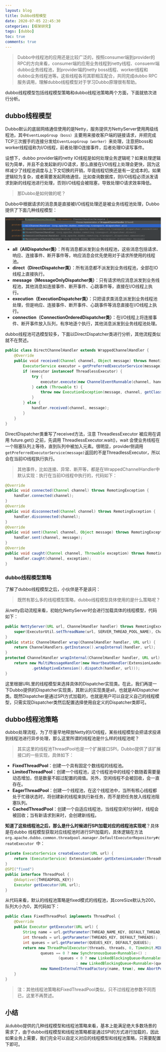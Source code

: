 ```yaml
---
layout: blog
title: Dubbo线程模型
date: 2020-07-05 22:45:30
categories: [框架研究]
tags: [dubbo]
toc: true
comments: true
---
```


> Dubbo中线程池的应用还是比较广泛的，按照consumer端到provider的RPC的方向来看，consumer端的应用业务线程到netty线程、consuemr端dubbo业务线程池，到provider端的netty boss线程、worker线程和dubbo业务线程池等。这些线程各司其职相互配合，共同完成dubbo RPC服务调用，理解dubbo线程模型对于学习Dubbo原理很有帮助。

dubbo线程模型包括线程模型策略和dubbo线程池策略两个方面，下面就依次进行分析。

## dubbo线程模型

Dubbo默认的底层网络通信使用的是Netty，服务提供方NettyServer使用两级线程池，其中`EventLoopGroup（boss）`主要用来接收客户端的链接请求，并把完成TCP三次握手的连接分发给`EventLoopGroup（worker）`来处理，注意把boss和worker线程组称为I/O线程，前者处理IO连接事件，后者处理IO读写事件。

设想下，dubbo provider端的netty IO线程是如何处理业务逻辑呢？如果处理逻辑较为简单，并且不会发起新的I/O请求，那么直接在I/O线程上处理会更快，因为这样减少了线程池调度与上下文切换的开销，毕竟线程切换还是有一定成本的。如果逻辑较为复杂，或者需要发起网络通信，比如查询数据库，则I/O线程必须派发请求到新的线程池进行处理，否则I/O线程会被阻塞，导致处理IO请求效率降低。

> 那Dubbo是如何做的呢？

Dubbo中根据请求的消息类是直接被I/O线程处理还是被业务线程池处理，Dubbo提供了下面几种线程模型：

![](_image/Dubbo线程模型/image-20200705215332040.png)

- **all（AllDispatcher类）**：所有消息都派发到业务线程池，这些消息包括请求、响应、连接事件、断开事件等，响应消息会优先使用对于请求所使用的线程池。
- **direct（DirectDispatcher类）**：所有消息都不派发到业务线程池，全部在IO线程上直接执行。
- **message（MessageOnlyDispatcher类）**：只有请求响应消息派发到业务线程池，其他消息如连接事件、断开事件、心跳事件等，直接在I/O线程上执行。
- **execution（ExecutionDispatcher类）**：只把请求类消息派发到业务线程池处理，但是响应、连接事件、断开事件、心跳事件等消息直接在I/O线程上执行。
- **connection（ConnectionOrderedDispatcher类）**：在I/O线程上将连接事件、断开事件放入队列，有序地逐个执行，其他消息派发到业务线程池处理。

dubbo线程池可选模型较多，下面以DirectDispatcher类进行分析，其他流程类似就不在赘述。

```java
public class DirectChannelHandler extends WrappedChannelHandler {
    @Override
    public void received(Channel channel, Object message) throws RemotingException {
        ExecutorService executor = getPreferredExecutorService(message);
        if (executor instanceof ThreadlessExecutor) {
            try {
                executor.execute(new ChannelEventRunnable(channel, handler, ChannelState.RECEIVED, message));
            } catch (Throwable t) {
                throw new ExecutionException(message, channel, getClass() + " error when process received event .", t);
            }
        } else {
            handler.received(channel, message);
        }
    }
}
```

DirectDispatcher类重写了received方法，注意 ThreadlessExecutor 被应用在调用 future.get() 之前，先调用 ThreadlessExecutor.wait()，wait 会使业务线程在一个阻塞队列上等待，直到队列中被加入元素。很明显，provider侧调用`getPreferredExecutorService(message)`返回的不是ThreadlessExecutor，所以会在当前IO线程执行执行。

> 其他事件，比如连接、异常、断开等，都是在WrappedChannelHandler中默认实现：执行在当前IO线程中执行的，代码如下：

```java
@Override
public void connected(Channel channel) throws RemotingException {
    handler.connected(channel);
}
@Override
public void disconnected(Channel channel) throws RemotingException {
    handler.disconnected(channel);
}
@Override
public void sent(Channel channel, Object message) throws RemotingException {
    handler.sent(channel, message);
}
@Override
public void caught(Channel channel, Throwable exception) throws RemotingException {
    handler.caught(channel, exception);
}
```

### dubbo线程模型策略

了解了dubbo线程模型之后，小伙伴是不是该问：

> 既然有那么多的线程模型策略，dubbo线程模型具体使用的是什么策略呢？

从netty启动流程来看，初始化NettyServer时会进行加载具体的线程模型，代码如下：

```java
public NettyServer(URL url, ChannelHandler handler) throws RemotingException {
    super(ExecutorUtil.setThreadName(url, SERVER_THREAD_POOL_NAME), ChannelHandlers.wrap(handler, url));
}
public static ChannelHandler wrap(ChannelHandler handler, URL url) {
    return ChannelHandlers.getInstance().wrapInternal(handler, url);
}
protected ChannelHandler wrapInternal(ChannelHandler handler, URL url) {
    return new MultiMessageHandler(new HeartbeatHandler(ExtensionLoader.getExtensionLoader(Dispatcher.class)
            .getAdaptiveExtension().dispatch(handler, url)));
}
```

这里根据URL里的线程模型来选择具体的Dispatcher实现类。在此，我们再提一下Dubbo提供的Dispatcher实现类，其默认的实现类是all，也就是AllDispatcher类。既然Dispatcher是通过SPI方式加载的，也就是用户可以自定义自己的线程模型，只需实现Dispatcher类然后配置选择使用自定义的Dispatcher类即可。

## dubbo线程池策略

dubbo处理流程，为了尽量早地释放Netty的I/O线程，某些线程模型会把请求投递到线程池进行异步处理，那么这里所谓的线程池是什么样的线程池呢？

> 其实这里的线程池ThreadPool也是一个扩展接口SPI，Dubbo提供了该扩展接口的一些实现，具体如下：

- **FixedThreadPool**：创建一个具有固定个数线程的线程池。
- **LimitedThreadPool**：创建一个线程池，这个线程池中的线程个数随着需要量动态增加，但是数量不超过配置的阈值。另外，空闲线程不会被回收，会一直存在。
- **EagerThreadPool**：创建一个线程池，在这个线程池中，当所有核心线程都处于忙碌状态时，将创建新的线程来执行新任务，而不是把任务放入线程池阻塞队列。
- **CachedThreadPool**：创建一个自适应线程池，当线程空闲1分钟时，线程会被回收；当有新请求到来时，会创建新线程。

**知道了这些线程池之后，那么是什么时候进行SPI加载对应的线程池实现呢**？具体是在dubbo 线程模型获取对应线程池时进行SPI加载的，具体逻辑在方法 `org.apache.dubbo.common.threadpool.manager.DefaultExecutorRepository#createExecutor `中：

```java
private ExecutorService createExecutor(URL url) {
    return (ExecutorService) ExtensionLoader.getExtensionLoader(ThreadPool.class).getAdaptiveExtension().getExecutor(url);
}
@SPI("fixed")
public interface ThreadPool {
    @Adaptive({THREADPOOL_KEY})
    Executor getExecutor(URL url);
}
```

从代码来看，默认的线程池策略是fixed模式的线程池，其coreSize默认为200，队列大小为0，其代码如下：

```java
public class FixedThreadPool implements ThreadPool {
    @Override
    public Executor getExecutor(URL url) {
        String name = url.getParameter(THREAD_NAME_KEY, DEFAULT_THREAD_NAME);
        int threads = url.getParameter(THREADS_KEY, DEFAULT_THREADS);
        int queues = url.getParameter(QUEUES_KEY, DEFAULT_QUEUES);
        return new ThreadPoolExecutor(threads, threads, 0, TimeUnit.MILLISECONDS,
                queues == 0 ? new SynchronousQueue<Runnable>() :
                        (queues < 0 ? new LinkedBlockingQueue<Runnable>()
                                : new LinkedBlockingQueue<Runnable>(queues)),
                new NamedInternalThreadFactory(name, true), new AbortPolicyWithReport(name, url));
    }
}
```

> 注：其他线程池策略和FixedThreadPool类似，只不过线程池参数不同而已，这里不再赘述。

## 小结

从dubbo提供的几种线程模型和线程池策略来看，基本上能满足绝大多数场景的需求了，由于dubbo线程模型和线程池策略都是通过SPI的方式进行加载的，因此如果业务上需要，我们完全可以自定义对应的线程模型和线程池策略，只需要配置下即可。